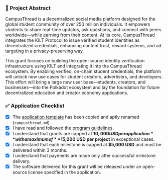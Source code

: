 ### 💪 Project Abstract
CampusThread is a decentralized social media platform designed for the global student community of over 250 million individuals. It empowers students to share real-time updates, ask questions, and connect with peers worldwide—while earning from their content. At its core, CampusThread integrates the KILT Protocol to issue verified student identities as decentralized credentials, enhancing content trust, reward systems, and ad targeting in a privacy-preserving way.

This grant focuses on building the open-source identity verification infrastructure using KILT and integrating it into the CampusThread ecosystem. By enabling verified, on-chain student credentials, the platform will unlock new use cases for student creators, advertisers, and developers. This effort will bring a large new user base—students, creators, and businesses—into the Polkadot ecosystem and lay the foundation for future decentralized education and creator economy applications.

### ✅ Application Checklist

- [x] The [application template](https://github.com/Polkadot-Fast-Grants/apply/blob/master/applications/application-template.md) has been copied and aptly renamed (`campusthread.md`).
- [x] I have read and followed the [program guidelines](https://github.com/Polkadot-Fast-Grants/apply#guidelines).
- [x] I understand that grants are capped at **$10,000 USD per application** with a maximum of **$15,000 USD per project** in exceptional cases.
- [x] I understand that each milestone is capped at **$5,000 USD** and must be delivered within 3 months.
- [x] I understand that payments are made only after successful milestone delivery.
- [x] The software delivered for this grant will be released under an open-source license specified in the application.

